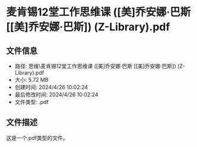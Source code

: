 ﻿# 麦肯锡12堂工作思维课 ([美]乔安娜·巴斯 [[美]乔安娜·巴斯]) (Z-Library).pdf

## 文件信息
- 路径: 思维\麦肯锡12堂工作思维课 ([美]乔安娜·巴斯 [[美]乔安娜·巴斯]) (Z-Library).pdf
- 大小: 5.72 MB
- 创建时间: 2024/4/26 10:02:24
- 最后修改时间: 2024/4/26 10:02:24
- 文件类型: .pdf

## 文件描述
这是一个.pdf类型的文件。

